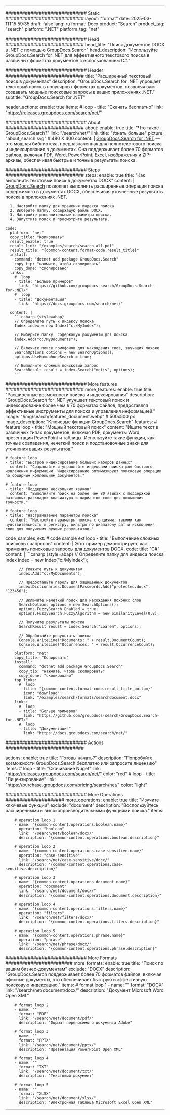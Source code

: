 
---
############################# Static ############################
layout: "format"
date:  2025-03-11T15:59:35
draft: false
lang: ru
format: Docx
product: "Search"
product_tag: "search"
platform: ".NET"
platform_tag: "net"

############################# Head ############################
head_title: "Поиск документов DOCX в .NET с помощью GroupDocs.Search"
head_description: "Используйте GroupDocs.Search for .NET для эффективного текстового поиска в различных форматах документов с использованием C#."

############################# Header ############################
title: "Расширенный текстовый поиск в документах" 
description: "GroupDocs.Search for .NET упрощает текстовый поиск в популярных форматах документов, позволяя вам создавать мощные поисковые запросы в ваших приложениях .NET."
subtitle: "GroupDocs.Search for .NET" 

header_actions:
  enable: true
  items:
    #  loop
    - title: "Скачать бесплатно"
      link: "https://releases.groupdocs.com/search/net/"
      
############################# About ############################
about:
    enable: true
    title: "Что такое GroupDocs.Search?"
    link: "/search/net/"
    link_title: "Узнать больше"
    picture: "about_search.svg" # 480 X 400
    content: |
       [GroupDocs.Search for .NET](/search/net/) — это мощная библиотека, предназначенная для полнотекстового поиска и индексирования в документах. Она поддерживает более 70 форматов файлов, включая PDF, Word, PowerPoint, Excel, изображения и ZIP-архивы, обеспечивая быстрые и точные результаты поиска.

############################# Steps ############################
steps:
    enable: true
    title: "Как выполнить текстовый поиск в документах DOCX"
    content: |
      [GroupDocs.Search](/search/net/) позволяет выполнять расширенные операции поиска содержимого в документах DOCX, обеспечивая уточненные результаты поиска в приложениях .NET.
      
      1. Настройте папку для хранения индекса поиска.
      2. Выберите папку, содержащую файлы DOCX.
      3. Настройте дополнительные параметры поиска.
      4. Запустите поиск и просмотрите результаты.
   
    code:
      platform: "net"
      copy_title: "Копировать"
      result_enable: true
      result_link: "/examples/search/search_all.pdf"
      result_title: "{common-content.format-code.result_title}"
      install:
        command: "dotnet add package GroupDocs.Search"
        copy_tip: "нажмите, чтобы скопировать"
        copy_done: "скопировано"
      links:
        #  loop
        - title: "Больше примеров"
          link: "https://github.com/groupdocs-search/GroupDocs.Search-for-.NET/"
        #  loop
        - title: "Документация"
          link: "https://docs.groupdocs.com/search/net/"
          
      content: |
        ```csharp {style=abap}
        // Определите путь к индексу поиска
        Index index = new Index("c:/MyIndex");

        // Выберите папку, содержащую документы для поиска
        index.Add("c:/MyDocuments");

        // Включите поиск гомофонов для нахождения слов, звучащих похоже
        SearchOptions options = new SearchOptions();
        options.UseHomophoneSearch = true;

        // Выполните сложный поисковый запрос
        SearchResult result = index.Search("metis", options);
        ```            

############################# More features ############################
more_features:
  enable: true
  title: "Расширенные возможности поиска и индексирования"
  description: "GroupDocs.Search for .NET улучшает текстовый поиск и индексирование более чем в 70 форматах файлов, предоставляя эффективные инструменты для поиска и управления информацией."
  image: "/img/search/features_document.webp" # 500x500 px
  image_description: "Ключевые функции GroupDocs.Search"
  features:
    # feature loop
    - title: "Мощный текстовый поиск"
      content: "Ищите текст в различных типах документов, включая PDF, документы Word, презентации PowerPoint и таблицы. Используйте такие функции, как точные совпадения, нечеткий поиск и подстановочные знаки для уточнения ваших результатов."

    # feature loop
    - title: "Быстрое индексирование больших наборов данных"
      content: "Создавайте и управляйте индексами поиска для быстрого извлечения информации. Индексирование оптимизирует поисковые операции по обширным коллекциям документов."

    # feature loop
    - title: "Поддержка нескольких языков"
      content: "Выполняйте поиск на более чем 80 языках с поддержкой различных раскладок клавиатуры и вариантов слов для повышения точности."

    # feature loop
    - title: "Настраиваемые параметры поиска"
      content: "Настройте параметры поиска с опциями, такими как чувствительность к регистру, фильтры по диапазону дат и исключения слов для получения лучших результатов."
      
  code_samples_ext:
    # code sample ext loop
    - title: "Выполнение сложных поисковых запросов"
      content: |
        Этот пример демонстрирует, как применять поисковые запросы для документов DOCX.
      code:
        title: "C#"
        content: |
          ```csharp {style=abap}
          // Определите папку для индекса поиска
          Index index = new Index("c:/MyIndex");
              
          // Укажите путь к документам
          index.Add("c:/MyDocuments");

          // Предоставьте пароль для защищенных документов
          index.Dictionaries.DocumentPasswords.Add("protected.docx", "123456");

          // Включите нечеткий поиск для нахождения похожих слов
          SearchOptions options = new SearchOptions();
          options.FuzzySearch.Enabled = true;
          options.FuzzySearch.FuzzyAlgorithm = new SimilarityLevel(0.8);

          // Получите результаты поиска
          SearchResult result = index.Search("Loarem", options);
          
          // Обработайте результаты поиска
          Console.WriteLine("Documents: " + result.DocumentCount);
          Console.WriteLine("Occurrences: " + result.OccurrenceCount);
          ```
        platform: "net"
        copy_title: "Копировать"
        install:
          command: "dotnet add package GroupDocs.Search"
          copy_tip: "нажмите, чтобы скопировать"
          copy_done: "скопировано"
        top_links:
          #  loop
          - title: "{common-content.format-code.result_title_bottom}"
            icon: "download"
            link: "/examples/search/formats/searchdocument.docx"
        links:
          #  loop
          - title: "Больше примеров"
            link: "https://github.com/groupdocs-search/GroupDocs.Search-for-.NET/"
          #  loop
          - title: "Документация"
            link: "https://docs.groupdocs.com/search/net/"
            

            


############################# Actions ############################

actions:
  enable: true
  title: "Готовы начать?"
  description: "Попробуйте возможности GroupDocs.Search бесплатно или запросите лицензию"
  items:
    #  loop
    - title: "Скачивание Nuget"
      link: "https://releases.groupdocs.com/search/net/"
      color: "red"
        #  loop
    - title: "Лицензирование"
      link: "https://purchase.groupdocs.com/pricing/search/net/"
      color: "light"


############################# More Operations #####################
more_operations:
    enable: true
    title: "Изучите ключевые функции"
    exclude: "document"
    description: "Воспользуйтесь расширенными и высокопроизводительными функциями поиска."
    items: 
          
        # operation loop 1
        - name: "{common-content.operations.boolean.name}"
          operation: "boolean"
          link: "/search/net/boolean/docx/"
          description: "{common-content.operations.boolean.description}"

        # operation loop 2
        - name: "{common-content.operations.case-sensitive.name}"
          operation: "case-sensitive"
          link: "/search/net/case-sensitive/docx/"
          description: "{common-content.operations.case-sensitive.description}"

        # operation loop 3
        - name: "{common-content.operations.document.name}"
          operation: "document"
          link: "/search/net/document/docx/"
          description: "{common-content.operations.document.description}"

        # operation loop 4
        - name: "{common-content.operations.filters.name}"
          operation: "filters"
          link: "/search/net/filters/docx/"
          description: "{common-content.operations.filters.description}"

        # operation loop 5
        - name: "{common-content.operations.phrase.name}"
          operation: "phrase"
          link: "/search/net/phrase/docx/"
          description: "{common-content.operations.phrase.description}"
          
        
          
############################# More Formats ########################
more_formats:
    enable: true
    title: "Поиск по вашим бизнес-документам"
    exclude: "DOCX"
    description: "GroupDocs.Search поддерживает более 70 форматов файлов, включая офисные документы, что обеспечивает быструю и эффективную поисковую индексацию."
    items: 
        # format loop 1
        - name: ""
          format: "DOCX"
          link: "/search/net/document/docx/"
          description: "Документ Microsoft Word Open XML"
          
        # format loop 2
        - name: ""
          format: "PDF"
          link: "/search/net/document/pdf/"
          description: "Формат переносимого документа Adobe"
          
        # format loop 3
        - name: ""
          format: "PPTX"
          link: "/search/net/document/pptx/"
          description: "Презентация PowerPoint Open XML"

        # format loop 4
        - name: ""
          format: "TXT"
          link: "/search/net/document/txt/"
          description: "Текстовый документ"
          
        # format loop 5
        - name: ""
          format: "XLSX"
          link: "/search/net/document/xlsx/"
          description: "Электронная таблица Microsoft Excel Open XML"
  

---